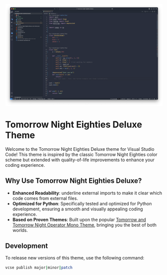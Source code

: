 ![](https://raw.githubusercontent.com/h0uter/tomorrow-night-eighties-deluxe/refs/heads/main/.readme/screen.png)

# Tomorrow Night Eighties Deluxe Theme

Welcome to the Tomorrow Night Eighties Deluxe theme for Visual Studio Code! This theme is inspired by the classic Tomorrow Night Eighties color scheme but extended with quality-of-life improvements to enhance your coding experience.

## Why Use Tomorrow Night Eighties Deluxe?

- **Enhanced Readability**: underline external imports to make it clear which code comes from external files.
- **Optimized for Python**: Specifically tested and optimized for Python development, ensuring a smooth and visually appealing coding experience.
- **Based on Proven Themes**: Built upon the popular [Tomorrow and Tomorrow Night Operator Mono Theme](https://github.com/stonebuddha/tomorrow-and-tomorrow-night-operator-mono-theme), bringing you the best of both worlds.

## Development

To release new versions of this theme, use the following command:

```sh
vcse publish major|minor|patch
```
